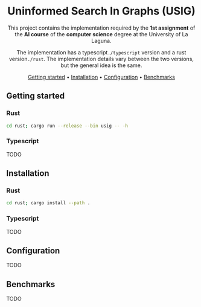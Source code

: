 <!-- markdownlint-configure-file {
  "MD013": {
    "code_blocks": false,
    "tables": false
  },
  "MD033": false,
  "MD041": false
} -->

<div align="center">

# **U**ninformed **S**earch **I**n **G**raphs (USIG)

This project contains the implementation required by the **1st assignment** of the
**AI course** of the **computer science** degree at the University of La Laguna.

The implementation has a typescript`./typescript` version and a rust
version`./rust`. The implementation details vary
between the two versions, but the general idea is the same.

[Getting started](#getting-started) •
[Installation](#installation) •
[Configuration](#configuration) •
[Benchmarks](#benchmarks)

</div>

## Getting started

### Rust

```bash
cd rust; cargo run --release --bin usig -- -h
```

### Typescript

TODO

## Installation

### Rust

```bash
cd rust; cargo install --path .
```

### Typescript

TODO

## Configuration

TODO

## Benchmarks

TODO
